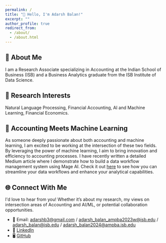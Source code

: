 ```yaml
---
permalink: /
title: "👋 Hello, I'm Adarsh Balan!"
excerpt: ""
author_profile: true
redirect_from: 
  - /about/
  - /about.html
---
```


## 🚀 About Me
I am a Research Associate specializing in Accounting at the Indian School of Business (ISB) and a Business Analytics graduate from the ISB Institute of Data Science.

## 🔬 Research Interests
Natural Language Processing, Financial Accounting, AI and Machine Learning, Financial Economics.

## 🤖 Accounting Meets Machine Learning
As someone deeply passionate about both accounting and machine learning, I am excited to be working at the intersection of these two fields. By leveraging the power of machine learning, I aim to bring innovation and efficiency to accounting processes. I have recently written a detailed Medium article where I demonstrate how to build a data workflow management system using Mage AI. Check it out [here](https://medium.com/towardsdev/streamline-your-data-workflow-configure-mage-ai-with-postgres-to-build-your-first-data-pipeline-6f8fbe7915a1) to see how you can streamline your data workflows and enhance your analytical capabilities.

## 🌐 Connect With Me
I'd love to hear from you! Whether it’s about my research, my views on intersection areas of Accounting and AI/ML, or potential collaboration opportunities.

* 📧 Email: adarshb3@gmail.com / adarsh_balan_ampba2023w@isb.edu / adarsh_balan@isb.edu / adarsh_balan2024@ampba.isb.edu
* 👔 [LinkedIn](https://www.linkedin.com/in/adarshb3/)
* 🖥️ [GitHub](https://github.com/adarshb3)


